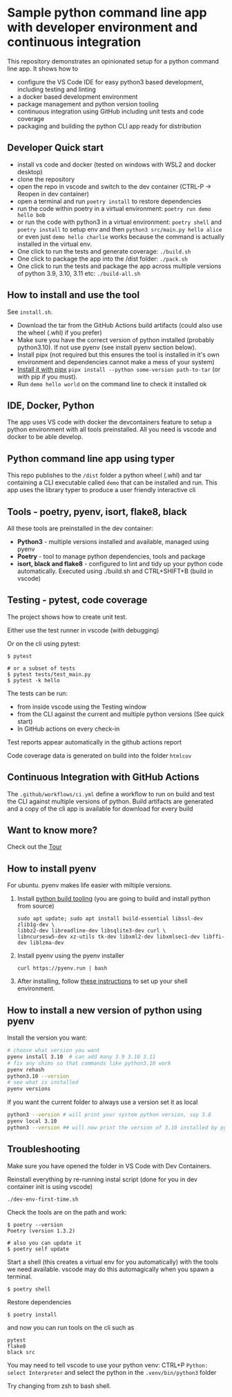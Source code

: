 # Sample python command line app with developer environment and continuous integration

This repository demonstrates an opinionated setup for a python command line app. It shows how to

- configure the VS Code IDE for easy  python3 based development, including testing and linting
- a docker based development environment
- package management and python version tooling
- continuous integration using GitHub including unit tests and code coverage
- packaging and building the python CLI app ready for distribution

## Developer Quick start

- install vs code and docker (tested on windows with WSL2 and docker desktop)
- clone the repository
- open the repo in vscode and switch to the dev container (CTRL-P -> Reopen in dev container)
- open a terminal and run `poetry install` to restore dependencies
- run the code within poetry in a virtual environment: `poetry run demo hello bob`
- or run the code with python3 in a virtual environment: `poetry shell` and `poetry install` to setup env and then `python3 src/main.py hello alice` or even just `demo hello charlie` works because the command is actually installed in the virtual env.
- One click to run the tests and generate coverage: `./build.sh`
- One click to package the app into the /dist folder: `./pack.sh`
- One click to run the tests and package the app across multiple versions of python 3.9, 3.10, 3.11 etc: `./build-all.sh`

## How to install and use the tool

See `install.sh`.

- Download the tar from the GitHub Actions build artifacts (could also use the wheel (.whl) if you prefer)
- Make sure you have the correct version of python installed (probably python3.10). If not use pyenv (see install pyenv section below).
- Install pipx (not required but this ensures the tool is installed in it's own environment and dependencies cannot make a mess of your system)
- [Install it with pipx](https://pypa.github.io/pipx/docs/#pipx-install) `pipx install --python some-version path-to-tar` (or with pip if you must).
- Run `demo hello world` on the command line to check it installed ok

## IDE, Docker, Python

The app uses VS code with docker the devcontainers feature to setup a python environment with all tools preinstalled. All you need is vscode and docker to be able develop.

## Python command line app using typer

This repo publishes to the `/dist` folder a python wheel (.whl) and tar containing a CLI executable called `demo` that can be installed and run. This app uses the library typer to produce a user friendly interactive cli

## Tools - poetry, pyenv, isort, flake8, black

All these tools are preinstalled in the dev container:

- **Python3** - multiple versions installed and available, managed using pyenv
- **Poetry** - tool to manage python dependencies, tools and package
- **isort, black and flake8** - configured to lint and tidy up your python code automatically. Executed using ./build.sh and CTRL+SHIFT+B (build in vscode)

## Testing - pytest, code coverage

The project shows how to create unit test.

Either use the test runner in vscode (with debugging)

Or on the cli using pytest:

```
$ pytest

# or a subset of tests
$ pytest tests/test_main.py
$ pytest -k hello
```

The tests can be run:

- from inside vscode using the Testing window
- from the CLI against the current and multiple python versions (See quick start)
- In GitHub actions on every check-in

Test reports appear automatically in the github actions report

Code coverage data is generated on build into the folder `htmlcov`


## Continuous Integration with GitHub Actions

The `.github/workflows/ci.yml` define a workflow to run on build and test the CLI against multiple versions of python. Build artifacts are generated and a copy of the cli app is available for download for every build

## Want to know more?

Check out the [Tour](Tour.md)

## How to install pyenv

For ubuntu. pyenv makes life easier with miltiple versions.

1. Install [python build tooling](https://github.com/pyenv/pyenv/wiki#suggested-build-environment) (you are going to build and install python from source)
    ```
    sudo apt update; sudo apt install build-essential libssl-dev zlib1g-dev \
    libbz2-dev libreadline-dev libsqlite3-dev curl \
    libncursesw5-dev xz-utils tk-dev libxml2-dev libxmlsec1-dev libffi-dev liblzma-dev
    ```
1. Install pyenv using the pyenv installer
    ```
    curl https://pyenv.run | bash
    ```
1. After installing, follow [these instructions](https://github.com/pyenv/pyenv#set-up-your-shell-environment-for-pyenv) to set up your shell environment.

## How to install a new version of python using pyenv

Install the version you want:
```bash
# choose what version you want
pyenv install 3.10  # can add many 3.9 3.10 3.11
# fix any shims so that commands like python3.10 work
pyenv rehash
python3.10 --version
# see what is installed
pyenv versions
```

If you want the current folder to always use a version set it as local

```bash
python3 --version # will print your system python version, say 3.8
pyenv local 3.10
python3 --version ## will now print the version of 3.10 installed by pyenv
```

## Troubleshooting

Make sure you have opened the folder in VS Code with Dev Containers.

Reinstall everything by re-running instal script (done for you in dev container init is using vscode)

```
./dev-env-first-time.sh
```

Check the tools are on the path and work:

```
$ poetry --version
Poetry (version 1.3.2)

# also you can update it
$ poetry self update
```

Start a shell (this creates a virtual env for you automatically) with the tools we need available. vscode may do this automagically when you spawn a terminal.

```
$ poetry shell
```

Restore dependencies

```
$ poetry install
```

and now you can run tools on the cli such as

```
pytest
flake8
black src
```

You may need to tell vscode to use your python venv: CTRL+P `Python: select Interpreter` and select the python in the `.venv/bin/python3` folder


Try changing from zsh to bash shell.
